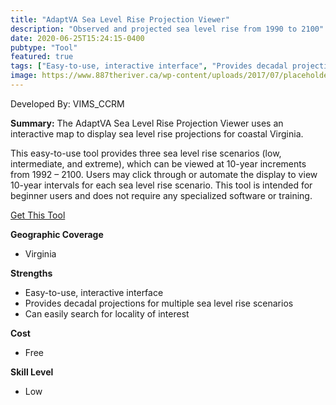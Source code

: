 ```yaml
---
title: "AdaptVA Sea Level Rise Projection Viewer"
description: "Observed and projected sea level rise from 1990 to 2100"
date: 2020-06-25T15:24:15-0400
pubtype: "Tool"
featured: true
tags: ["Easy-to-use, interactive interface", "Provides decadal projections for multiple sea level rise scenarios", "Can easily search for locality of interest"]
image: https://www.887theriver.ca/wp-content/uploads/2017/07/placeholder.jpg
---
```

Developed By: VIMS_CCRM

**Summary:** The AdaptVA Sea Level Rise Projection Viewer uses an interactive map to display sea level rise projections for coastal Virginia. 

This easy-to-use tool provides three sea level rise scenarios (low, intermediate, and extreme), which can be viewed at 10-year increments from 1992 – 2100. Users may click through or automate the display to view 10-year intervals for each sea level rise scenario. This tool is intended for beginner users and does not require any specialized software or training.

<a href="http://cmap2.vims.edu/SeaLevelRise_Depth/SLRDepth_revised4.html" target="_blank">Get This Tool</a>

__**Geographic Coverage**__
-  Virginia

__**Strengths**__
-  Easy-to-use, interactive interface
-  Provides decadal projections for multiple sea level rise scenarios
-  Can easily search for locality of interest

__**Cost**__
- Free

__**Skill Level**__
- Low
